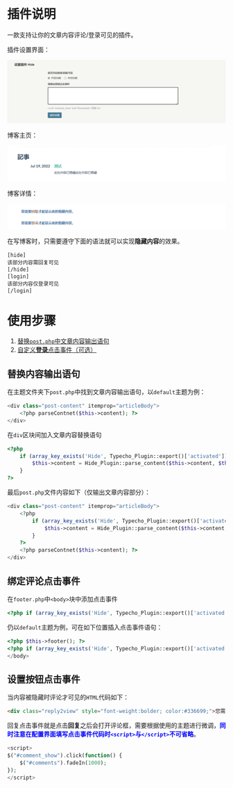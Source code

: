 # 插件说明
一款支持让你的文章内容评论/登录可见的插件。

插件设置界面：

![设置界面](assets/config.png)

博客主页：

![博客主页](assets/index.png)

博客详情：

![博客详情](assets/post.png)

在写博客时，只需要遵守下面的语法就可以实现**隐藏内容**的效果。
```
[hide]
该部分内容需回复可见
[/hide]
[login]
该部分内容仅登录可见
[/login]
```

# 使用步骤
1. [替换`post.php`中文章内容输出语句](#替换内容输出语句)
2. [自定义**登录**点击事件（可选）](#绑定评论点击事件)


## 替换内容输出语句
在主题文件夹下`post.php`中找到文章内容输出语句，以`default`主题为例：
```php
<div class="post-content" itemprop="articleBody">
    <?php parseContnet($this->content); ?>
</div>
```

在`div`区块间加入文章内容替换语句
```php
<?php
    if (array_key_exists('Hide', Typecho_Plugin::export()['activated'])) {
        $this->content = Hide_Plugin::parse_content($this->content, $this->cid, $this->remember('mail',true), $this->user->hasLogin(), $this->options->adminUrl);
    }
?>
```

最后`post.php`文件内容如下（仅输出文章内容部分）：
```php
<div class="post-content" itemprop="articleBody">
    <?php
        if (array_key_exists('Hide', Typecho_Plugin::export()['activated'])) {
            $this->content = Hide_Plugin::parse_content($this->content, $this->cid, $this->remember('mail',true), $this->user->hasLogin(), $this->options->adminUrl);
        }
    ?>
    <?php parseContnet($this->content); ?>
</div>
```

## 绑定评论点击事件
在`footer.php`中`<body>`块中添加点击事件
```php
<?php if (array_key_exists('Hide', Typecho_Plugin::export()['activated'])) : Hide_Plugin::commentClick(); endif; ?>
```

仍以`default`主题为例，可在如下位置插入点击事件语句：
```php
<?php $this->footer(); ?>
<?php if (array_key_exists('Hide', Typecho_Plugin::export()['activated'])) : Hide_Plugin::commentClick(); endif; ?>
</body>
```

## 设置按钮点击事件
当内容被隐藏时评论才可见的`HTML`代码如下：
```html
<div class="reply2view" style="font-weight:bolder; color:#336699;">您需要<a id="comment_show" href="#comments">回复</a>才能显示此处隐藏内容。</div>
```

回复点击事件就是点击**回复**之后会打开评论框，需要根据使用的主题进行微调，**<font color="blue">同时注意在配置界面填写点击事件代码时`<script>`与`</script>`不可省略</font>**。
```php
<script>
$("#comment_show").click(function() {
    $("#comments").fadeIn(1000);
});
</script>
```